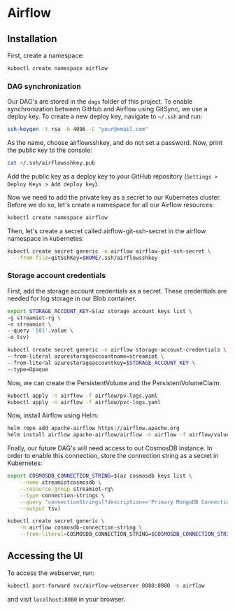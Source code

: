 # Airflow

## Installation

First, create a namespace:

```sh
kubectl create namespace airflow
```

### DAG synchronization

Our DAG's are stored in the `dags` folder of this project. To enable synchronization between GitHub and Airflow using GitSync,
we use a deploy key. To create a new deploy key, navigate to `~/.ssh` and run:

```sh
ssh-keygen -t rsa -b 4096 -C "your@email.com"
```

As the name, choose airflowsshkey, and do not set a password. Now, print the public key to the console:

```sh
cat ~/.ssh/airflowsshkey.pub
```

Add the public key as a deploy key to your GitHub repository (`Settings > Deploy Keys > Add deploy key`).

Now we need to add the private key as a secret to our Kubernetes cluster. Before we do so, let's create a namespace
for all our Airflow resources:

```sh
kubectl create namespace airflow
```

Then, let's create a secret called airflow-git-ssh-secret in the airflow namespace in kubernetes:

```sh
kubectl create secret generic -n airflow airflow-git-ssh-secret \
  --from-file=gitSshKey=$HOME/.ssh/airflowsshkey
```

### Storage account credentials

First, add the storage account credentials as a secret. These credentials are needed for log storage in our Blob container.

```sh
export STORAGE_ACCOUNT_KEY=$(az storage account keys list \
-g streamiot-rg \
-n streamiot \
--query '[0]'.value \
-o tsv)

kubectl create secret generic -n airflow storage-account-credentials \
--from-literal azurestorageaccountname=streamiot \
--from-literal azurestorageaccountkey=$STORAGE_ACCOUNT_KEY \
--type=Opaque
```

Now, we can create the PersistentVolume and the PersistentVolumeClaim:

```sh
kubectl apply -n airflow -f airflow/pv-logs.yaml
kubectl apply -n airflow -f airflow/pvc-logs.yaml
```

Now, install Airflow using Helm:

```sh
helm repo add apache-airflow https://airflow.apache.org
helm install airflow apache-airflow/airflow -n airflow -f airflow/values.yaml --debug
```

Fnally, our future DAG's will need access to out CosmosDB instance. In order to enable this connection, store the connection string as a secret in Kubernetes:


```sh
export COSMOSDB_CONNECTION_STRING=$(az cosmosdb keys list \
    --name streamiotcosmosdb \
    --resource-group streamiot-rg\
    --type connection-strings \
    --query "connectionStrings[?description=='Primary MongoDB Connection String'].connectionString" \
    --output tsv)

kubectl create secret generic \
    -n airflow cosmosdb-connection-string \
    --from-literal=COSMOSDB_CONNECTION_STRING=$COSMOSDB_CONNECTION_STRING
```

## Accessing the UI

To access the webserver, run:

```sh
kubectl port-forward svc/airflow-webserver 8080:8080 -n airflow
```

and visit `localhost:8080` in your browser.
